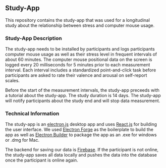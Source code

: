 ## Study-App

This repository contains the study-app that was used for a longitudinal study about the relationship between stress and 
computer mouse usage.

### Study-App Description

The study-app needs to be installed by participants and logs participants computer mouse usage as well as their stress 
level in frequent intervals of about 60 minutes. The computer mouse positional data on the screen
is logged every 20 milliseconds for 5 minutes prior to each measurement interval. Each interval includes
a standardized point-and-click task before participants are  asked to rate their valence and arousal on self-report scales.

Before the start of the measurement intervals, the study-app preceeds with a tutorial about the study-app.
The study duration is 14 days. The study-app will notify participants about the study end and will stop data measurement.

### Technical Information

The study-app is an [electron.js](https://www.electronjs.org/) desktop app and uses [React.js](https://reactjs.org/) for 
building the user interface. We used [Electron Forge](https://www.electronforge.io/) as the boilerplate to build the app
as well as [Electron Builder](https://www.electron.build/) to package the app as an .exe for windows or .dmg for Mac.

The backend for saving our data is [Firebase](https://firebase.google.com/). If the participant is not online, the study-app
saves all data locally and pushes the data into the database once the participant is online again.

